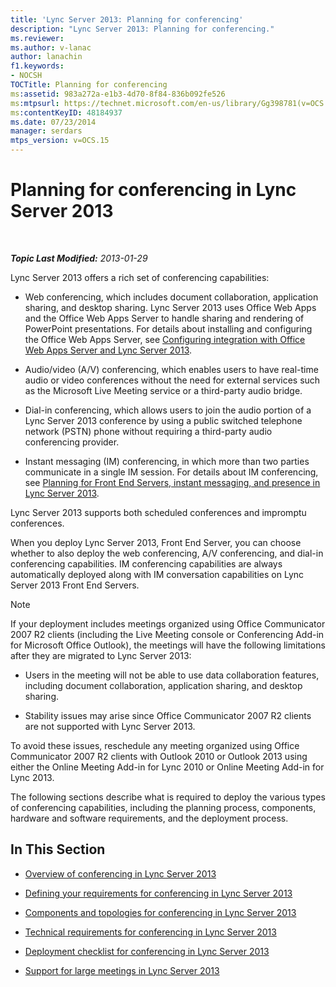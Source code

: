 ```yaml
---
title: 'Lync Server 2013: Planning for conferencing'
description: "Lync Server 2013: Planning for conferencing."
ms.reviewer: 
ms.author: v-lanac
author: lanachin
f1.keywords:
- NOCSH
TOCTitle: Planning for conferencing
ms:assetid: 983a272a-e1b3-4d70-8f84-836b092fe526
ms:mtpsurl: https://technet.microsoft.com/en-us/library/Gg398781(v=OCS.15)
ms:contentKeyID: 48184937
ms.date: 07/23/2014
manager: serdars
mtps_version: v=OCS.15
---
```


# Planning for conferencing in Lync Server 2013

<div data-xmlns="http://www.w3.org/1999/xhtml">

<div class="topic" data-xmlns="http://www.w3.org/1999/xhtml" data-msxsl="urn:schemas-microsoft-com:xslt" data-cs="https://msdn.microsoft.com/">

<div data-asp="https://msdn2.microsoft.com/asp">



</div>

<div id="mainSection">

<div id="mainBody">

<span> </span>

_**Topic Last Modified:** 2013-01-29_

Lync Server 2013 offers a rich set of conferencing capabilities:

  - Web conferencing, which includes document collaboration, application sharing, and desktop sharing. Lync Server 2013 uses Office Web Apps and the Office Web Apps Server to handle sharing and rendering of PowerPoint presentations. For details about installing and configuring the Office Web Apps Server, see [Configuring integration with Office Web Apps Server and Lync Server 2013](lync-server-2013-enabling-office-web-apps-server-and-lync-server-2013.md).

  - Audio/video (A/V) conferencing, which enables users to have real-time audio or video conferences without the need for external services such as the Microsoft Live Meeting service or a third-party audio bridge.

  - Dial-in conferencing, which allows users to join the audio portion of a Lync Server 2013 conference by using a public switched telephone network (PSTN) phone without requiring a third-party audio conferencing provider.

  - Instant messaging (IM) conferencing, in which more than two parties communicate in a single IM session. For details about IM conferencing, see [Planning for Front End Servers, instant messaging, and presence in Lync Server 2013](lync-server-2013-planning-for-front-end-servers-instant-messaging-and-presence.md).

Lync Server 2013 supports both scheduled conferences and impromptu conferences.

When you deploy Lync Server 2013, Front End Server, you can choose whether to also deploy the web conferencing, A/V conferencing, and dial-in conferencing capabilities. IM conferencing capabilities are always automatically deployed along with IM conversation capabilities on Lync Server 2013 Front End Servers.

<div>


> [!NOTE]  
> If your deployment includes meetings organized using Office Communicator 2007 R2 clients (including the Live Meeting console or Conferencing Add-in for Microsoft Office Outlook), the meetings will have the following limitations after they are migrated to Lync Server 2013: 
> <UL>
> <LI>
> <P>Users in the meeting will not be able to use data collaboration features, including document collaboration, application sharing, and desktop sharing.</P>
> <LI>
> <P>Stability issues may arise since Office Communicator 2007 R2 clients are not supported with Lync Server 2013.</P></LI></UL>To avoid these issues, reschedule any meeting organized using Office Communicator 2007 R2 clients with Outlook 2010 or Outlook 2013 using either the Online Meeting Add-in for Lync 2010 or Online Meeting Add-in for Lync 2013.



</div>

The following sections describe what is required to deploy the various types of conferencing capabilities, including the planning process, components, hardware and software requirements, and the deployment process.

<div>

## In This Section

  - [Overview of conferencing in Lync Server 2013](lync-server-2013-overview-of-conferencing.md)

  - [Defining your requirements for conferencing in Lync Server 2013](lync-server-2013-defining-your-requirements-for-conferencing.md)

  - [Components and topologies for conferencing in Lync Server 2013](lync-server-2013-components-and-topologies-for-conferencing.md)

  - [Technical requirements for conferencing in Lync Server 2013](lync-server-2013-technical-requirements-for-conferencing.md)

  - [Deployment checklist for conferencing in Lync Server 2013](lync-server-2013-deployment-checklist-for-conferencing.md)

  - [Support for large meetings in Lync Server 2013](lync-server-2013-support-for-large-meetings.md)

</div>

</div>

<span> </span>

</div>

</div>

</div>

